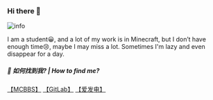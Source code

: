 ### Hi there 👋
![info](https://github-readme-stats.vercel.app/api?username=Score2&show_icons=true)

I am a student😀, and a lot of my work is in Minecraft, but I don’t have enough time😢, maybe I may miss a lot. Sometimes I'm lazy and even disappear for a day.

##### 🌟 如何找到我? | How to find me?
[【MCBBS】](https://www.mcbbs.net/home.php?mod=space&uid=2412402)
[【GitLab】](https://gitlab.com/Score2)
[【爱发电】](https://afdian.net/@Score2)
